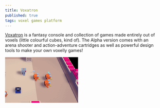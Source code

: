 ```yaml
---
title: Voxatron
published: true
tags: voxel games platform
---
```


[Voxatron](https://www.lexaloffle.com/voxatron.php) is a fantasy console and collection of games made entirely out of voxels (little colourful cubes, kind of). The Alpha version comes with an arena shooter and action-adventure cartridges as well as powerful design tools to make your own voxelly games! 

![demo](/images/voxatron_g_boom.gif)
